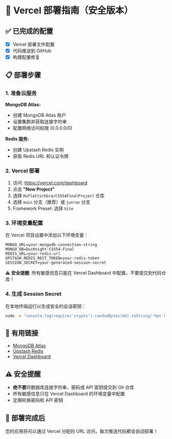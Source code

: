 # 🚀 Vercel 部署指南（安全版本）

## ✅ 已完成的配置
- [x] Vercel 部署文件配置
- [x] 代码推送到 GitHub
- [x] 构建配置修复

## 📋 部署步骤

### 1. 准备云服务
**MongoDB Atlas:**
- 创建 MongoDB Atlas 账户
- 设置集群并获取连接字符串
- 配置网络访问权限 (0.0.0.0/0)

**Redis 服务:**
- 创建 Upstash Redis 实例
- 获取 Redis URL 和认证令牌

### 2. Vercel 部署
1. 访问: https://vercel.com/dashboard
2. 点击 **"New Project"** 
3. 选择 `HuflattichGra/CS554FinalProject` 仓库
4. 选择 `main` 分支（推荐）或 `junran` 分支
5. Framework Preset: 选择 `Vite`

### 3. 环境变量配置
在 Vercel 项目设置中添加以下环境变量：

```
MONGO_URL=your-mongodb-connection-string
MONGO_DB=DucKnight-CS554-Final
REDIS_URL=your-redis-url
UPSTASH_REDIS_REST_TOKEN=your-redis-token
SESSION_SECRET=your-generated-session-secret
```

⚠️ **安全提醒**: 所有敏感信息只能在 Vercel Dashboard 中配置，不要提交到代码仓库！

### 4. 生成 Session Secret
在本地终端运行以生成安全的会话密钥：
```bash
node -e "console.log(require('crypto').randomBytes(64).toString('hex'))"
```

## 🔗 有用链接
- [MongoDB Atlas](https://www.mongodb.com/cloud/atlas)
- [Upstash Redis](https://upstash.com/)
- [Vercel Dashboard](https://vercel.com/dashboard)

## ⚠️ 安全提醒
- **绝不要**将数据库连接字符串、密码或 API 密钥提交到 Git 仓库
- 所有敏感信息只在 Vercel Dashboard 的环境变量中配置
- 定期轮换密码和 API 密钥

## 🎉 部署完成后
您的应用将可以通过 Vercel 分配的 URL 访问，每次推送代码都会自动部署！